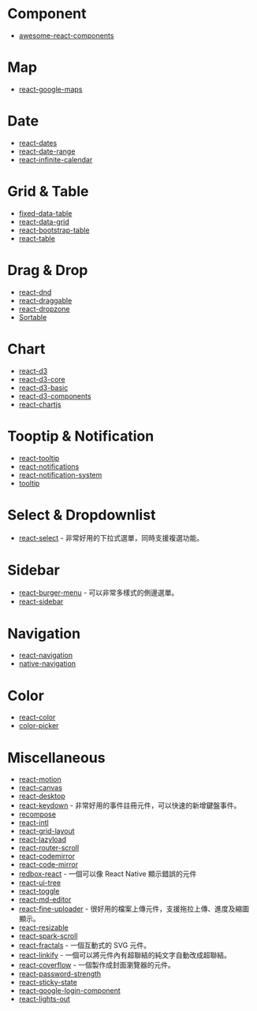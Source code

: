 # Component
- [awesome-react-components](https://github.com/brillout/awesome-react-components) 

# Map
- [react-google-maps](https://github.com/tomchentw/react-google-maps)

# Date
- [react-dates](https://github.com/airbnb/react-dates)
- [react-date-range](https://github.com/Adphorus/react-date-range)
- [react-infinite-calendar](https://github.com/clauderic/react-infinite-calendar)

# Grid & Table
- [fixed-data-table](https://github.com/facebook/fixed-data-table)
- [react-data-grid](https://github.com/adazzle/react-data-grid)
- [react-bootstrap-table](https://github.com/AllenFang/react-bootstrap-table)
- [react-table](https://github.com/tannerlinsley/react-table)

# Drag & Drop
- [react-dnd](https://github.com/react-dnd/react-dnd)
- [react-draggable](https://github.com/mzabriskie/react-draggable)
- [react-dropzone](https://github.com/okonet/react-dropzone)
- [Sortable](https://github.com/RubaXa/Sortable)

# Chart
- [react-d3](https://github.com/esbullington/react-d3)
- [react-d3-core](https://github.com/react-d3/react-d3-core)
- [react-d3-basic](https://github.com/react-d3/react-d3-basic)
- [react-d3-components](https://github.com/codesuki/react-d3-components)
- [react-chartjs](https://github.com/reactjs/react-chartjs)

# Tooptip & Notification
- [react-tooltip](https://github.com/wwayne/react-tooltip)
- [react-notifications](https://github.com/minhtranite/react-notifications)
- [react-notification-system](https://github.com/igorprado/react-notification-system)
- [tooltip](https://github.com/react-component/tooltip)

# Select & Dropdownlist
- [react-select](https://github.com/JedWatson/react-select) - 非常好用的下拉式選單，同時支援複選功能。

#  Sidebar
- [react-burger-menu](https://github.com/negomi/react-burger-menu) - 可以非常多樣式的側邊選單。
- [react-sidebar](https://github.com/balloob/react-sidebar)

# Navigation
- [react-navigation](https://github.com/react-community/react-navigation)
- [native-navigation](https://github.com/airbnb/native-navigation)

# Color
- [react-color](https://github.com/casesandberg/react-color)
- [color-picker](https://github.com/react-component/color-picker)

# Miscellaneous
- [react-motion](https://github.com/chenglou/react-motion)
- [react-canvas](https://github.com/Flipboard/react-canvas)
- [react-desktop](https://github.com/gabrielbull/react-desktop)
- [react-keydown](https://github.com/glortho/react-keydown) - 非常好用的事件註冊元件，可以快速的新增鍵盤事件。
- [recompose](https://github.com/acdlite/recompose)
- [react-intl](https://github.com/yahoo/react-intl)
- [react-grid-layout](https://github.com/STRML/react-grid-layout)
- [react-lazyload](https://github.com/jasonslyvia/react-lazyload)
- [react-router-scroll](https://github.com/taion/react-router-scroll)
- [react-codemirror](https://github.com/JedWatson/react-codemirror)
- [react-code-mirror](https://github.com/ForbesLindesay/react-code-mirror)
- [redbox-react](https://github.com/commissure/redbox-react) - 一個可以像 React Native 顯示錯誤的元件
- [react-ui-tree](https://github.com/pqx/react-ui-tree)
- [react-toggle](https://github.com/aaronshaf/react-toggle)
- [react-md-editor](https://github.com/JedWatson/react-md-editor)
- [react-fine-uploader](https://github.com/FineUploader/react-fine-uploader) - 很好用的檔案上傳元件，支援拖拉上傳、進度及縮圖顯示。
- [react-resizable](https://github.com/STRML/react-resizable)
- [react-spark-scroll](https://github.com/gilbox/react-spark-scroll)
- [react-fractals](https://github.com/Swizec/react-fractals) - 一個互動式的 SVG 元件。
- [react-linkify](https://github.com/tasti/react-linkify) - 一個可以將元件內有超聯結的純文字自動改成超聯結。
- [react-coverflow](https://github.com/andyyou/react-coverflow) - 一個製作成封面瀏覽器的元件。
- [react-password-strength](https://github.com/mmw/react-password-strength)
- [react-sticky-state](https://github.com/soenkekluth/react-sticky-state)
- [react-google-login-component](https://github.com/kennetpostigo/react-google-login-component)
- [react-lights-out](https://github.com/chenglou/react-lights-out)
